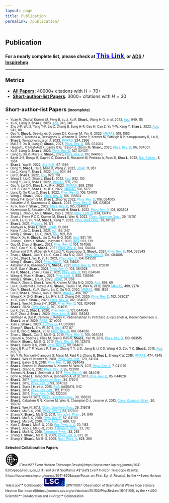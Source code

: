 ```yaml
---
layout: page
title: Publication
permalink: /publication/
---
```


<style>
table {
  font-family: arial, sans-serif;
  border-collapse: collapse;
  width: 100%;
}

td, th {
  border: 1px solid #dddddd;
  text-align: left;
  padding: 8px;
}

tr:nth-child(odd) {
  background-color: #dddddd;
}
</style>

<!-- <p></p>

### **Publication Metrics**

| <small> (last updated: December 2022) | **CITATION** | **$H$-FACTOR** | **LINK** |
| **All Papers** | 40,000+ | 69 | [Inspirehep](https://inspirehep.net/literature?sort=mostrecent&size=25&page=1&q=author%3ALi.Jing.Shao.1#with-citation-summary) |
| **Short-author-list Papers** | 3,000+ | 29 | [Inspirehep](https://inspirehep.net/literature?sort=mostrecent&size=25&page=1&q=author%3ALi.Jing.Shao.1%20AND%20not%20cn%3A%2A&ui-citation-summary=true) |

--- -->

<p></p>

## <b>Publication</b>

**For a nearly complete list, please check at [<big><big><font color="blue">This Link</font></big></big>](https://friendshao.github.io/docs/publist), or [ADS](https://ui.adsabs.harvard.edu/#/public-libraries/_Wy76FR4TQutMoiU0wKO_g) / [Inspirehep](https://inspirehep.net/literature?sort=mostrecent&size=25&page=1&q=author%3ALi.Jing.Shao.1#with-citation-summary)**

---

<p></p>

### **Metrics**

- [**All Papers**](https://inspirehep.net/literature?sort=mostrecent&size=25&page=1&q=author%3ALi.Jing.Shao.1#with-citation-summary): $40000+$ citations with $H=70+$ 
- [**Short-author-list Papers**](https://inspirehep.net/literature?sort=mostrecent&size=25&page=1&q=author%3ALi.Jing.Shao.1%20AND%20not%20cn%3A%2A&ui-citation-summary=true): $3000+$ citations with $H=30$

### **Short-author-list Papers** <small><small>(incomplete)

- Yuan M, Zhu W, Kramer M, Peng B, Lu J, Xu R, **Shao L**, Wang H-G, *et al*, 2023,
  <a href="https://doi.org/10.3847/1538-4357/accb9a" style="color: #00bfff;">ApJ</a>, 949, 115 
- Xu R, Liang D, **Shao L**, 2023,
  <a href="https://doi.org/10.3847/1538-4357/acbdfb" style="color: #00bfff;">ApJ</a>, 945, 148 
- Zhu J-P, Wu S, Yang Y-P, Liu C, Zhang B, Song H-R, Gao H, Cao Z, Yu Y-W, Kang Y, **Shao L**, 2023, 
  <a href="https://doi.org/10.3847/1538-4357/aca527" style="color: #00bfff;">ApJ</a>, 942, 88 
- Gao Y, **Shao L**, Desvignes G, Jones D I, Kramer M, Yim G, 2023,
  <a href="https://doi.org/10.1093/mnras/stac3546" style="color: #00bfff;">MNRAS</a>, 519, 1080
- Abbate F, Noutsos A, Desvignes G, Wharton R, Torne P, Kramer M, Eatough R P, Karuppusamy R, Liu K, **Shao L**, Wongphecauxson J, 2023,
  <a href="https://doi.org/10.1093/mnras/stad2047" style="color: #00bfff;">MNRAS</a>, 524, 2966
- Mai Z-F, Xu R, Liang D, **Shao L**, 2023, 
  <a href="https://doi.org/10.1103/PhysRevD.108.024004" style="color: #00bfff;">Phys. Rev. D</a>, 108, 024004
- Haegel L, O'Neal-Ault K, Bailey Q G, Tasson J, Bloom M, **Shao L**, 2023, 
  <a href="https://doi.org/10.1103/PhysRevD.107.064031" style="color: #00bfff;">Phys. Rev. D</a>, 107, 064031
- Xu R, Liang D, **Shao L**, 2023, 
  <a href="https://doi.org/10.1103/PhysRevD.107.024011" style="color: #00bfff;">Phys. Rev. D</a>, 107, 024011
- Liang D, Xu R, Mai Z-F, **Shao L**, 2023, 
  <a href="https://doi.org/10.1103/PhysRevD.107.044053" style="color: #00bfff;">Phys. Rev. D</a>, 107, 044053
- Bayle J-B, Bonga B, Caprini C, Doneva D, Muratore M, Petiteau A, Rossi E, **Shao L**, 2022,
  <a href="https://doi.org/10.1038/s41550-022-01847-0" style="color: #00bfff;">Nat. Astron.</a>, 6, 1334
- **Shao L**, Yagi K, 2022,
  <a href="https://doi.org/10.1016/j.scib.2022.09.018" style="color: #00bfff;">Sci. Bull.</a>, 67, 1946
- Dong Y, **Shao L**, Hu Z, Miao X, Wang Z, 2022, 
  <a href="https://doi.org/10.1088/1475-7516/2022/11/051" style="color: #00bfff;">JCAP</a>, 11, 051
- Liu C, Kang Y, **Shao L**, 2022,
  <a href="https://doi.org/10.3847/1538-4357/ac7a39" style="color: #00bfff;">ApJ</a>, 934, 84
- Liu C, **Shao L**, 2022,
  <a href="https://doi.org/10.3847/1538-4357/ac3cbf" style="color: #00bfff;">ApJ</a>, 926, 158
- Wang Z, Liu C, Zhao J, **Shao L**, 2022,
  <a href="https://doi.org/10.3847/1538-4357/ac6b99" style="color: #00bfff;">ApJ</a>, 932, 102
- Kang Y, Liu C, **Shao L**, 2022,
  <a href="https://doi.org/10.1093/mnras/stac1738" style="color: #00bfff;">MNRAS</a>, 515, 739
- Gao Y, Lai X-Y, **Shao L**, Xu R-X, 2022,
  <a href="https://doi.org/10.1093/mnras/stab3181" style="color: #00bfff;">MNRAS</a>, 509, 2758
- Li H-B, Gao Y, **Shao L**, Xu R-X, 2022,
  <a href="https://doi.org/10.1093/mnras/stac2622" style="color: #00bfff;">MNRAS</a>, 516, 6172
- Liang D, Xu R, Lu X, **Shao L**, 2022,
  <a href="https://doi.org/10.1103/PhysRevD.106.124019" style="color: #00bfff;">Phys. Rev. D</a>, 106, 124019
- Wang Z, **Shao L**, 2022,
  <a href="https://doi.org/10.1103/PhysRevD.106.103504" style="color: #00bfff;">Phys. Rev. D</a>, 106, 103504
- Wang Y-F, Brown S M, **Shao L**, Zhao W, 2022,
  <a href="https://doi.org/10.1103/PhysRevD.106.084005" style="color: #00bfff;">Phys. Rev. D</a>, 106, 084005
- Akbarieh A R, Kazempour S, **Shao L**, 2022,
  <a href="https://doi.org/10.1103/PhysRevD.105.023501" style="color: #00bfff;">Phys. Rev. D</a>, 105, 023501
- Xu R, Gao Y, **Shao L**, 2022,
  <a href="https://doi.org/10.1103/PhysRevD.105.024003" style="color: #00bfff;">Phys. Rev. D</a>, 105, 024003
- Kazempour S, Akbarieh A R, Motavalli H, **Shao L**, 2022,
  <a href="https://doi.org/10.1103/PhysRevD.106.023508" style="color: #00bfff;">Phys. Rev. D</a>, 106, 023508
- Wang Z, Zhao J, An Z, **Shao L**, Cao Z, 2022,
  <a href="https://doi.org/10.1016/j.physletb.2022.137416" style="color: #00bfff;">Phys. Lett. B</a>, 834, 137416
- Zhao J, Freire P C C, Kramer M, **Shao L**, Wex N, 2022,
  <a href="https://doi.org/10.1088/1361-6382/ac69a3" style="color: #00bfff;">Class. Quantum Grav.</a>, 39, 11LT01
- Liu M, Liu C, Hu Y-M, **Shao L**, Kang Y, 2022,
  <a href="https://doi.org/10.1016/j.dark.2022.101136" style="color: #00bfff;">Phys. Dark Univ.</a>, 38, 101136
- **Shao L**, 2021,
  <a href="https://physics.aps.org/articles/v14/173" style="color: #00bfff;">Physics</a>, 14, 173
- Allahyari A, **Shao L**, 2021,
  <a href="https://doi.org/10.1088/1475-7516/2021/10/003" style="color: #00bfff;">JCAP</a>, 10, 003
- Kang Y, Liu C, **Shao L**, 2021,
  <a href="https://doi.org/10.3847/1538-3881/ac23d8" style="color: #00bfff;">AJ</a>, 162, 247
- Wang Z, **Shao L**, Liu C, 2021,
  <a href="https://doi.org/10.3847/1538-4357/ac223c" style="color: #00bfff;">ApJ</a>, 921, 158
- Miao X, Xu H, **Shao L**, Liu C, Ma B-Q, 2021,
  <a href="https://doi.org/10.3847/1538-4357/ac1d48" style="color: #00bfff;">ApJ</a>, 921, 114
- Zhang F, Chen X, **Shao L**, Inayoshi K, 2021,
  <a href="https://doi.org/10.3847/1538-4357/ac2c07" style="color: #00bfff;">ApJ</a>, 923, 139
- Guo M, Zhao J, **Shao L**, 2021,
  <a href="https://doi.org/10.1103/PhysRevD.104.104065" style="color: #00bfff;">Phys. Rev. D</a>, 104, 104065
- Hu Z, Gao Y, Xu R, **Shao L**, 2021,
  <a href="https://doi.org/10.1103/PhysRevD.104.104014" style="color: #00bfff;">Phys. Rev. D</a>, 104, 104014
- Aslmarand S M, Akbarieh A R, Izadi Y, Kazempour S, **Shao L**, 2021,
  <a href="https://doi.org/10.1103/PhysRevD.104.083543" style="color: #00bfff;">Phys. Rev. D</a>, 104, 083543
- Zhao J, **Shao L**, Gao Y, Liu C, Cao Z, Ma B-Q, 2021,
  <a href="https://doi.org/10.1103/PhysRevD.104.084008" style="color: #00bfff;">Phys. Rev. D</a>, 104, 084008
- Li S-L, **Shao L**, Wu P, Yu H, 2021,
  <a href="https://doi.org/10.1103/PhysRevD.104.043510" style="color: #00bfff;">Phys. Rev. D</a>, 104, 043510
- Wang Z, **Shao L**, 2021,
  <a href="https://doi.org/10.1103/PhysRevD.103.116021" style="color: #00bfff;">Phys. Rev. D</a>, 103, 116021
- Akbarieh A R, Kazempour S, **Shao L**, 2021,
  <a href="https://doi.org/10.1103/PhysRevD.103.123518" style="color: #00bfff;">Phys. Rev. D</a>, 103, 123518
- Xu R, Gao Y, **Shao L**, 2021,
  <a href="https://doi.org/10.1103/PhysRevD.103.084028" style="color: #00bfff;">Phys. Rev. D</a>, 103, 084028
- Xia H, **Shao L**, Zhao J, Cao Z, 2021,
  <a href="https://doi.org/10.1103/PhysRevD.103.024040" style="color: #00bfff;">Phys. Rev. D</a>, 103, 024040
- Wang H, Miao X, **Shao L**, 2021,
  <a href="https://doi.org/10.1016/j.physletb.2021.136596" style="color: #00bfff;">Phys. Lett. B</a>, 820, 136596
- Wang Z, **Shao L**, Li L-X, 2020,
  <a href="https://doi.org/10.1088/1475-7516/2020/07/038" style="color: #00bfff;">JCAP</a>, 07, 038
- Miao X, Zhao J, **Shao L**, Wex N, Kramer M, Ma B-Q, 2020,
  <a href="https://doi.org/10.3847/1538-4357/ab9dfe" style="color: #00bfff;">ApJ</a>, 898, 69
- Liu K, Guillemot L, Istrate A G, **Shao L**, Tauris T M, Wex N, *et al*, 2020,
  <a href="https://doi.org/10.1093/mnras/staa2993" style="color: #00bfff;">MNRAS</a>, 499, 2276
- Gao Y, **Shao L**, Xu R, Sun L, Liu C, Xu R-X, 2020,
  <a href="https://doi.org/10.1093/mnras/staa2476" style="color: #00bfff;">MNRAS</a>, 498, 1826
- Liu C, **Shao L**, Zhao J, Gao Y, 2020,
  <a href="https://doi.org/10.1093/mnras/staa1512" style="color: #00bfff;">MNRAS</a>, 496, 182
- Wang K, Xi S-Q, **Shao L**, Liu R-Y, Li Z, Zhang Z-K, 2020,
  <a href="https://doi.org/10.1103/PhysRevD.102.063027" style="color: #00bfff;">Phys. Rev. D</a>, 102, 063027
- Xu R, Gao Y, **Shao L**, 2020,
  <a href="https://doi.org/10.1103/PhysRevD.102.064057" style="color: #00bfff;">Phys. Rev. D</a>, 102, 064057
- **Shao L**, Wex N, Zhou S-Y, 2020,
  <a href="https://doi.org/10.1103/PhysRevD.102.024069" style="color: #00bfff;">Phys. Rev. D</a>, 102, 024069
- **Shao L**, 2020,
  <a href="https://doi.org/10.1103/PhysRevD.101.104019" style="color: #00bfff;">Phys. Rev. D</a>, 101, 104019
- Liu X, Cao Z, **Shao L**, 2020,
  <a href="https://doi.org/10.1103/PhysRevD.101.044049" style="color: #00bfff;">Phys. Rev. D</a>, 101, 044049
- Xu R, Zhao J, **Shao L**, 2020,
  <a href="https://doi.org/10.1016/j.physletb.2020.135283" style="color: #00bfff;">Phys. Lett. B</a>, 803, 135283
- Weltman A, Bull P, Camera S, Kelley K, Padmanabhan H, Pritchard J, Raccanelli A, Riemer-Sørensen S, **Shao L**, *et al*, 2020,
  <a href="https://doi.org/10.1017/pasa.2019.42" style="color: #00bfff;">PASA</a>, 37, e002
- Xiao Z, **Shao L**, 2020,
  <a href="https://doi.org/10.1088/1361-6471/ab8c30" style="color: #00bfff;">J. Phys. G</a>, 47, 085002
- Zhang F, **Shao L**, Zhu W, 2019,
  <a href="https://doi.org/10.3847/1538-4357/ab1b28" style="color: #00bfff;">ApJ</a>, 877, 87
- Sun B, Cao Z, **Shao L**, 2019,
  <a href="https://doi.org/10.1103/PhysRevD.100.084030" style="color: #00bfff;">Phys. Rev. D</a>, 100, 084030
- Zhao J, **Shao L**, Cao Z, Ma B-Q, 2019,
  <a href="https://doi.org/10.1103/PhysRevD.100.064034" style="color: #00bfff;">Phys. Rev. D</a>, 100, 064034
- Caputo A, Sberna L, Frias M, Blas D, Pani P, **Shao L**, Yan W, 2019,
  <a href="https://doi.org/10.1103/PhysRevD.100.063515" style="color: #00bfff;">Phys. Rev. D</a>, 100, 063515
- Miao X, **Shao L**, Ma B-Q, 2019,
  <a href="https://doi.org/10.1103/PhysRevD.99.123015" style="color: #00bfff;">Phys. Rev. D</a>, 99, 123015
- **Shao L**, Bailey Q G, 2019, 
  <a href="https://doi.org/10.1103/PhysRevD.99.084017" style="color: #00bfff;">Phys. Rev. D</a>, 99, 084017
- Gong B P, Li Y P, Yuan J P, Tian J, Zhang Y Y, Li D, Jiang B, Li X D, Wang H G, Zou Y C, **Shao L**, 2018,
  <a href="https://doi.org/10.3847/1538-4357/aaac34" style="color: #00bfff;">ApJ</a>, 855, 35
- Wu Y W, Torricelli-Ciamponi G, Massi M, Reid R J, Zhang B, **Shao L**, Zheng X W, 2018,
  <a href="https://doi.org/10.1093/mnras/stx3003" style="color: #00bfff;">MNRAS</a>, 474, 4245
- **Shao L**, Wex N, Kramer M, 2018,
  <a href="https://doi.org/10.1103/PhysRevLett.120.241104" style="color: #00bfff;">Phys. Rev. Lett.</a>, 120, 241104
- **Shao L**, Bailey Q G, 2018,
  <a href="https://doi.org/10.1103/PhysRevD.98.084049" style="color: #00bfff;">Phys. Rev. D</a>, 98, 084049
- **Shao L**, Sennett N, Buonanno A, Kramer M, Wex N, 2017,
  <a href="https://doi.org/10.1103/PhysRevX.7.041025" style="color: #00bfff;">Phys. Rev. X</a>, 7, 041025
- **Shao L**, Zhang B, 2017,
  <a href="https://doi.org/10.1103/PhysRevD.95.123010" style="color: #00bfff;">Phys. Rev. D</a>, 95, 123010
- Sennett N, **Shao L**, Steinhoff J, 2017,
  <a href="https://doi.org/10.1103/PhysRevD.96.084019" style="color: #00bfff;">Phys. Rev. D</a>, 96, 084019
- Bohé A, **Shao L**, Taracchini A, Buonanno A, *et al*, 2017,
  <a href="https://doi.org/10.1103/PhysRevD.95.044028" style="color: #00bfff;">Phys. Rev. D</a>, 95, 044028
- **Shao L**, 2017,
  <a href="https://doi.org/10.1088/1361-6382/aa8124" style="color: #00bfff;">Class. Quantum Grav.</a>, 34, 175011
- **Shao L**, 2016,
  <a href="https://doi.org/10.1103/PhysRevD.93.084023" style="color: #00bfff;">Phys. Rev. D</a>, 93, 084023
- **Shao L**, Stairs I H, *et al*, 2015,
  <a href="https://doi.org/10.22323/1.215.0042" style="color: #00bfff;">PoS</a>, AASKA14, 042
- **Shao L**, 2014,
  <a href="https://doi.org/10.1103/PhysRevLett.112.111103" style="color: #00bfff;">Phys. Rev. Lett.</a>, 112, 111103
- **Shao L**, 2014,
  <a href="https://doi.org/10.1103/PhysRevD.90.122009" style="color: #00bfff;">Phys. Rev. D</a>, 90, 122009
- **Shao L**, Wex N, 2013,
  <a href="https://doi.org/10.1088/0264-9381/30/16/165020" style="color: #00bfff;">Class. Quantum Grav.</a>, 30, 165020
- **Shao L**, Caballero R N, Kramer M, Wex N, Champion D J, Jessner A, 2013,
  <a href="https://doi.org/10.1088/0264-9381/30/16/165019" style="color: #00bfff;">Class. Quantum Grav.</a>, 30, 165019
- **Shao L**, Wex N, 2012,
  <a href="https://doi.org/10.1088/0264-9381/29/21/215018" style="color: #00bfff;">Class. Quantum Grav.</a>, 29, 215018
- **Shao L**, Ma B-Q, 2011,
  <a href="https://doi.org/10.1103/PhysRevD.83.127702" style="color: #00bfff;">Phys. Rev. D</a>, 83, 127702
- Zhang X, **Shao L**, Ma B-Q, 2011,
  <a href="https://doi.org/10.1016/j.astropartphys.2011.03.001" style="color: #00bfff;">Astropart. Phys.</a>, 34, 840
- **Shao L**, Ma B-Q, 2010,
  <a href="https://doi.org/10.1103/PhysRevE.82.041110" style="color: #00bfff;">Phys. Rev. E</a>, 82, 041110
- **Shao L**, Ma B-Q, 2010,
  <a href="https://doi.org/10.1016/j.physletb.2010.02.049" style="color: #00bfff;">Phys. Lett. B</a>, 686, 136
- Xiao Z, **Shao L**, Ma B-Q, 2010,
  <a href="https://doi.org/10.1140/epjc/s10052-010-1502-4" style="color: #00bfff;">Eur. Phys. J. C</a>, 70, 1153
- **Shao L**, Xiao Z, Ma B-Q, 2010,
  <a href="https://doi.org/10.1016/j.astropartphys.2010.03.003" style="color: #00bfff;">Astropart. Phys.</a>, 33, 312
- **Shao L**, Ma B-Q, 2010,
  <a href="https://doi.org/10.1016/j.astropartphys.2010.02.003" style="color: #00bfff;">Astropart. Phys.</a>, 33, 255
- Zhang Y, **Shao L**, Ma B-Q, 2009,
  <a href="https://doi.org/10.1016/j.physletb.2008.11.033" style="color: #00bfff;">Phys. Lett. B</a>, 671, 30
- Zhang Y, **Shao L**, Ma B-Q, 2009,
  <a href="https://doi.org/10.1016/j.nuclphysa.2009.07.006" style="color: #00bfff;">Nucl. Phys. A</a>, 828, 390

<!-- ### **Selected First-author/Corresponding-author Papers**

0. R. Xu, D. Liang, **L.  Shao**, [Static spherical vacuum solutions in the
bumblebee gravity model](https://arxiv.org/abs/2209.02209), *Phys. Rev. D* 107
(2023) 024011

0. Y. Gao, **L.  Shao**, G. Desvignes, D.I. Jones, M. Kramer, G. Yim,
[Precession of magnetars: dynamical evolutions and modulations on polarized
electromagnetic waves](https://arxiv.org/abs/2211.17087), *Mon. Not.  R. Astron.
Soc.* 519 (2023) 1080

0. **L. Shao**, K. Yagi, [Neutron stars as extreme laboratories for gravity
tests](https://arxiv.org/abs/2209.03351), *Sci. Bull.* 67 (2022) 1946
- <small>Featured by Science Bulletin:
    [link](https://mp.weixin.qq.com/s/XzI8A_mOEGkHQIt-KPXn5A)
    <img src="SB.png" alt="scibull" style="height:20px;">

0. D. Liang, R. Xu, X. Lu, **L. Shao**, [Polarizations of gravitational waves in
the bumblebee gravity model](http://arxiv.org/abs/2207.14423), *Phys. Rev. D* 106 (2022) 124019

0. J. Zhao, P.C.C. Freire, M.  Kramer, **L. Shao**, N. Wex, [Closing a
spontaneous-scalarization window with binary
pulsars](https://arxiv.org/abs/2201.03771), *Class. Quantum Grav.* 39 (2022)
11LT01

0. C. Liu, **L. Shao**, [Neutron star$-$neutron star and neutron star$-$black
hole mergers: multiband observations and early
warnings](https://arxiv.org/abs/2108.08490), *Astrophys. J.* 926 (2022) 158

0. Y. Gao, X.-Y. Lai, **L.  Shao**, R.-X. Xu, [Rotation and deformation of
strangeon stars in the Lennard-Jones model](https://arxiv.org/abs/2109.13234),
*Mon. Not. R. Astron. Soc.* 509 (2022) 2758

0. **L. Shao**, [General relativity withstands double pulsar's
scrutiny](https://physics.aps.org/articles/v14/173), *Physics* 14 (2021) 173

0. Y. Kang, C. Liu, **L. Shao**, [Prospects for detecting exoplanets around
double white dwarfs with LISA and Taiji](https://arxiv.org/abs/2108.01357),
*Astron.  J.* 162 (2021) 247
  - <small>Featured by Kavli Institute for Astronomy and Astrophysics, Peking University:
    [link](http://kiaa.pku.edu.cn/info/1031/7776.htm) 
  <img src="pku.png" alt="PKU" style="height:30px;">

0. Z. Wang, **L. Shao**, C. Liu, [New limits on the Lorentz/CPT symmetry through
fifty gravitational-wave events](https://arxiv.org/abs/2108.02974), *Astrophys.
J.* 921 (2021) 158
  - <small>Featured by School of Physics, Peking University:
    [link](https://mp.weixin.qq.com/s/Cp2NcWvC7Ldi4jbZxLzIsw) 
  <img src="pku.png" alt="PKU" style="height:30px;">

0. X. Miao, H. Xu,  **L.  Shao**, C. Liu, B.-Q. Ma,
  [Stringent tests of gravity with highly relativistic binary pulsars in the era
  of LISA and SKA](https://arxiv.org/abs/2107.05812), *Astrophys. J.* 921 (2021)
  114

0. **L. Shao**, [Combined search for anisotropic birefringence in the
gravitational-wave transient catalog
GWTC-1](https://arxiv.org/abs/2002.01185),
*Phys. Rev. D* 101 (2020) 104019

0. X. Miao, J. Zhao, **L. Shao**, N. Wex, *et al.*, [Tests of conservation
laws in post-Newtonian gravity with binary
pulsars](https://arxiv.org/abs/2006.09652), *Astrophys. J.* 898
(2020) 69

0. **L. Shao**, N. Wex, S.-Y. Zhou, 
  [New graviton mass bound from binary
  pulsars](https://arxiv.org/abs/2007.04531), *Phys. Rev. D* 102 (2020) 024069

0. **L. Shao**, Q.G. Bailey, [Testing the gravitational weak equivalence
principle in the standard-model extension with binary
pulsars](https://arxiv.org/abs/1903.11760), *Phys. Rev. D* 99 (2019)
084017

0. **L. Shao**, Q.G. Bailey, [Testing velocity-dependent CPT-violating
gravitational forces with radio pulsars](https://arxiv.org/abs/1810.06332),
*Phys. Rev. D* 98 (2018) 084049

0. **L. Shao**, N. Wex, M. Kramer,
   [Testing the universality of free fall towards dark matter with radio
   pulsars](https://arxiv.org/abs/1805.08408),
   *Phys. Rev. Lett.* 120 (2018) 241104
  - <small>Featured by PRL editors as an "Editors' Suggestion" [[certificate]](LQ16789.pdf)
  <img src="suggestion_PRL.jpg" alt="PRL" style="width:30px;height:30px;"> 
  - <small>Featured by
    the Max Planck Institute for Radio Astronomy: 
[English](https://www.mpifr-bonn.mpg.de/pressreleases/2018/8) /
[German](https://www.mpifr-bonn.mpg.de/pressemeldungen/2018/8)
  <img src="mpifr.png" alt="PRL" style="width:32px;height:32px;"> 

0. **L. Shao**, B.  Zhang, [Bayesian framework to constrain the photon mass
with a catalog of fast radio bursts](https://arxiv.org/abs/1705.01278),
*Phys. Rev. D* 95 (2017) 123010

0. **L. Shao**, N. Sennett, A. Buonanno, M. Kramer, N. Wex,
    [Constraining nonperturbative strong-field effects in scalar-tensor gravity
    by combining pulsar timing and laser-interferometer gravitational-wave
    detectors](http://arxiv.org/abs/1704.07561), 
    *Phys. Rev. X* 7 (2017) 041025
  - <small>Featured by the Max Planck Institute for Gravitational Physics
    (Albert Einstein
    Institute): [English](http://www.aei.mpg.de/2147555/stronger-tests-of-einstein-s-relativity)
    <img src="aei.png" alt="aei" style="height:35px;"> 

0. A. Bohé, **L. Shao**, A. Taracchini, A. Buonanno, *et al.*, 
    [Improved effective-one-body model of spinning, nonprecessing binary black
    holes for the era of gravitational-wave astrophysics with advanced
    detectors](http://arxiv.org/abs/1611.03703), 
   *Phys. Rev. D* 95 (2017) 044028
  - <small>Implemented as the "SEOBNRv4" waveform model in LIGO Algorithm Library
  <img src="LIGO.jpg" alt="LIGO" style="height:28px;">

0. **L. Shao**, 
    [Testing the strong equivalence principle with the triple pulsar PSR
    J0337+1715](http://arxiv.org/abs/1602.05725), 
    *Phys. Rev. D* 93 (2016) 084023 
  - <small>Featured by PRD editors as an "Editors' Suggestion"
  <img src="suggestion_PRD.png" alt="PRD" style="width:30px;height:30px;">

0. **L. Shao**, N.  Wex, [Tests of gravitational symmetries with radio
pulsars](https://arxiv.org/abs/1604.03662),
*Sci. China Phys. Mech. Astron.* 59 (2016) 699501

0. **L. Shao**, I.H.  Stairs, *et al.*, [Testing gravity with pulsars in the
SKA era](https://arxiv.org/abs/1501.00058),
*PoS* (AASKA14) 042
  - <small>Chapter in SKA white paper "Advancing Astrophysics with the Square
  Kilometre Array"

0. **L. Shao**, [New pulsar limit on local Lorentz invariance violation of
gravity in the standard-model extension](https://arxiv.org/abs/1412.2320),
*Phys. Rev. D* 90 (2014) 122009

0. **L. Shao**,
    [Tests of local Lorentz invariance violation of gravity in the standard
    model extension](http://arxiv.org/abs/1402.6452), 
    *Phys. Rev. Lett.* 112 (2014) 111103 
  - <small>Featured by School of Physics, Peking University:
    [English](http://www.phy.pku.edu.cn/english/news/140304.xml) / 
    [Chinese](http://www.phy.pku.edu.cn/research/projects/140304.xml)
  <img src="pku.png" alt="PKU" style="height:30px;">

0. **L. Shao**, R.N. Caballero, M. Kramer, *et al.*,
    [A new limit on local Lorentz invariance violation of gravity from solitary
    pulsars](http://arxiv.org/abs/1307.2552),
    *Class. Quantum Grav.* 30 (2013) 165019 
  - <small>Highlighted by Classical and Quantum Gravity [[certificate]](IOP_sck+13.pdf)
  <img src="iop.gif" alt="IOP" style="height:38px;">

0. **L. Shao**, N. Wex, 
    [New limits on the violation of local position invariance of
    gravity](http://arxiv.org/abs/1307.2637),
    *Class. Quantum Grav.* 30 (2013) 165020
  - <small>Highlighted by Classical and Quantum Gravity [[certificate]](IOP_sw13.pdf)
  <img src="iop.gif" alt="IOP" style="height:38px;">

0. **L. Shao**, N. Wex,
    [New tests of local Lorentz invariance of gravity with small-eccentricity
    binary pulsars](http://arxiv.org/abs/1209.4503),
    *Class. Quantum Grav.* 29 (2012) 215018
  - <small>Highlighted by Classical and Quantum Gravity [[certificate]](IOP_sw12.pdf)
  <img src="iop.gif" alt="IOP" style="height:38px;">

0. **L. Shao**, Z. Xiao, B.-Q.  Ma, 
  [Lorentz violation from cosmological objects with very high energy photon
  emissions](https://arxiv.org/abs/0911.2276),
  *Astropart. Phys.* 33 (2010) 312

0. **L. Shao**, B.-Q. Ma,
    [The significant digit law in statistical
    physics](http://arxiv.org/abs/1005.0660),
    *Physica A* 389 (2010) 3109
  - <small>Invited to Wolfram Demonstrations
    Project: [link](http://demonstrations.wolfram.com/BenfordsLawInStatisticalPhysics/)
  <img src="mathematica.png" alt="Math" style="height:30px;">
{: reversed="reversed"} -->

### **Selected Collaboration Papers**

<img src="EHT.png" alt="EHT" style="height:40px;">
[First M87 Event Horizon Telescope
Results](https://iopscience.iop.org/journal/2041-8205/page/Focus_on_EHT) and 
[First Sagittarius A$^\ast$ Event Horizon Telescope
Results](https://iopscience.iop.org/journal/2041-8205/page/Focus_on_First_Sgr_A_Results),
by the **Event Horizon Telescope** Collaboration

<img src="LSC.png" alt="LSC" style="height:28px;">
[GW170817:
   Observation of Gravitational Waves from a Binary Neutron Star
Inspiral](https://journals.aps.org/prl/abstract/10.1103/PhysRevLett.119.161101),
by the **LIGO Scientific** Collaboration and **Virgo** Collaboration




<script type="text/x-mathjax-config">
  MathJax.Hub.Config({
    tex2jax: {
      inlineMath: [ ['$','$'] ],
      processEscapes: true
    }
  });
</script>
<script type="text/javascript" src="https://cdn.mathjax.org/mathjax/latest/MathJax.js?config=TeX-AMS-MML_HTMLorMML">
</script>
